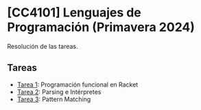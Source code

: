# [CC4101] Lenguajes de Programación (Primavera 2024)
Resolución de las tareas.

## Tareas

- [Tarea 1](Tarea_1/): Programación funcional en Racket
- [Tarea 2](Tarea_2/): Parsing e Intérpretes
- [Tarea 3](Tarea_3/): Pattern Matching

